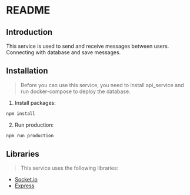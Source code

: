 # **README**

## Introduction

This service is used to send and receive messages between users. Connecting with database and save messages.

## Installation

> Before you can use this service, you need to install api_service and run docker-compose to deploy the database.

1. Install packages:

```bash
npm install
```

2. Run production:

```bash
npm run production
```

## Libraries

> This service uses the following libraries:

- [Socket.io](https://socket.io/)
- [Express](https://expressjs.com/)
